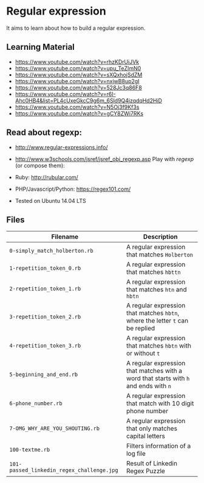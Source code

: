 # Regular expression
It aims to learn about how to build a regular expression. 

## Learning Material 
* https://www.youtube.com/watch?v=rhzKDrUiJVk
* https://www.youtube.com/watch?v=upu_TeZImN0 
* https://www.youtube.com/watch?v=sXQxhojSdZM
* https://www.youtube.com/watch?v=nxjwB8up2gI
* https://www.youtube.com/watch?v=528Jc3q86F8
* https://www.youtube.com/watch?v=r6I-Ahc0HB4&list=PL4cUxeGkcC9g6m_6Sld9Q4jzqdqHd2HiD 
* https://www.youtube.com/watch?v=N5Oj3f9Kf3s
* https://www.youtube.com/watch?v=gCY8ZWi7RKs

## Read about regexp:

* http://www.regular-expressions.info/
* http://www.w3schools.com/jsref/jsref_obj_regexp.asp Play with *regexp* (or compose them):

* Ruby: http://rubular.com/

* PHP/Javascript/Python: https://regex101.com/

* Tested on Ubuntu 14.04 LTS

## Files

| Filename | Description |
| -------- | ----------- |
| `0-simply_match_holberton.rb` | A regular expression that matches `Holberton` |
| `1-repetition_token_0.rb` | A regular expression that matches `hbttn` |
| `2-repetition_token_1.rb` | A regular expression that matches `htn` and `hbtn` |
| `3-repetition_token_2.rb` | A regular expression that matches `hbtn`, where the letter `t` can be replied |
| `4-repetition_token_3.rb` | A regular expression that matches `hbtn` with or without `t` |
| `5-beginning_and_end.rb` | A regular expression that matches with a word that starts with `h` and ends with `n` |
| `6-phone_number.rb` | A regular expression that match with 10 digit phone number|
| `7-OMG_WHY_ARE_YOU_SHOUTING.rb` | A regular expression that only matches capital letters |
| `100-textme.rb` | Filters information of a log file |
| `101-passed_linkedin_regex_challenge.jpg` | Result of Linkedin Regex Puzzle |